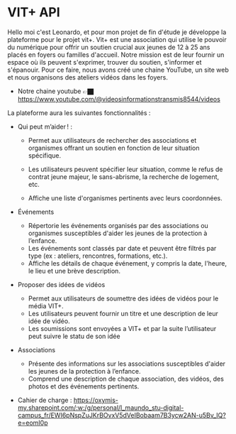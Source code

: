 # VIT+ API

Hello moi c'est Leonardo, et pour mon projet de fin d'étude je développe la plateforme pour le projet vit+.
Vit+ est une association qui utilise le pouvoir du numérique pour offrir un soutien crucial aux jeunes de 12 à 25 ans placés en foyers ou familles d'accueil. Notre mission est de leur fournir un espace où ils peuvent s'exprimer, trouver du soutien, s'informer et s'épanouir. Pour ce faire, nous avons créé une chaine YouTube, un site web et nous organisons des ateliers vidéos dans les foyers.

- Notre chaine youtube 👉🏿 https://www.youtube.com/@videosinformationstransmis8544/videos

La plateforme aura les suivantes fonctionnalités :

- Qui peut m’aider ! :

  - Permet aux utilisateurs de rechercher des associations et organismes offrant un soutien en fonction de leur situation spécifique.

  - Les utilisateurs peuvent spécifier leur situation, comme le refus de contrat jeune majeur, le sans-abrisme, la recherche de logement, etc.

  - Affiche une liste d'organismes pertinents avec leurs coordonnées.

- Événements

  - Répertorie les événements organisés par des associations ou organismes susceptibles d'aider les jeunes de la protection à l’enfance.
  - Les événements sont classés par date et peuvent être filtrés par type (ex : ateliers, rencontres, formations, etc.).
  - Affiche les détails de chaque événement, y compris la date, l'heure, le lieu et une brève description.

- Proposer des idées de vidéos

  - Permet aux utilisateurs de soumettre des idées de vidéos pour le média VIT+.
  - Les utilisateurs peuvent fournir un titre et une description de leur idée de vidéo.
  - Les soumissions sont envoyées a VIT+ et par la suite l’utilisateur peut suivre le statu de son idée

- Associations

  - Présente des informations sur les associations susceptibles d'aider les jeunes de la protection à l’enfance.
  - Comprend une description de chaque association, des vidéos, des photos et des événements pertinents.

- Cahier de charge : https://oxymis-my.sharepoint.com/:w:/g/personal/l_maundo_stu-digital-campus_fr/EWI6pNspZuJKrBOvxV5dVeIBobaam7B3ycw2AN-u5Bv_IQ?e=eomI0p
